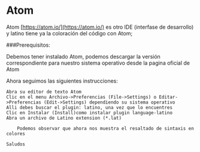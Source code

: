 # Atom
Atom [https://atom.io/](https://atom.io/) es otro IDE (interfase de desarrollo) y latino tiene ya la coloración del código con Atom;

###Prerequisitos:

Debemos tener instalado Atom, podemos descargar la versión correspondiente para nuestro sistema operativo desde la pagina oficial de Atom

Ahora seguimos las siguientes instrucciones:

    Abra su editor de texto Atom
    Clic en el menu Archivo->Preferencias (File->Settings) o Editar->Preferencias (Edit->Settings) dependiendo su sistema operativo
    Alli debes buscar el plugin: latino, una vez que lo encuentres
    Clic en Instalar (Install)como instalar plugin language-latino
    Abra un archivo de Latino extension (*.lat)

        Podemos observar que ahora nos muestra el resaltado de sintaxis en colores

    Saludos



